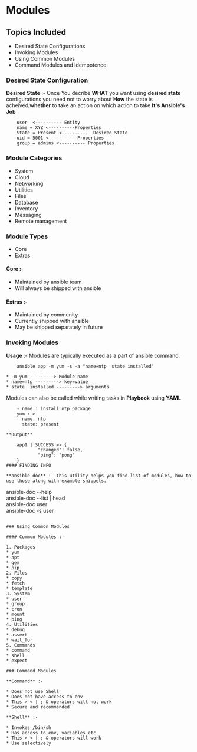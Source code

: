 
# Modules  

## Topics Included

* Desired State Configurations
* Invoking Modules
* Using Common Modules
* Command Modules and Idempotence  

### Desired State Configuration  

**Desired State** :- Once You decribe **WHAT** you want  using **desired state** configurations you need not to worry about **How** the state is acheived,**whether** to take an action on which action to take **It's Ansible's Job**

```
	user  <---------- Entity 	
	name = XYZ <----------Properties 	
	State = Present <----------  Desired State 	
	uid = 5001 <---------- Properties 	
	group = admins <---------- Properties  

```

### Module Categories

* System
* Cloud
* Networking
* Utilities
* Files
* Database
* Inventory
* Messaging
* Remote management  

### Module Types

* Core
* Extras  

#### Core :-

* Maintained by ansible team
* Will always be shipped with ansible  

#### Extras :-

* Maintained by community
* Currently shipped with ansible
* May be shipped separately in future  

### Invoking Modules

**Usage** :-  Modules are typically executed as a part of ansible command.  	

```
	ansible app -m yum -s -a "name=ntp  state installed"   

* -m yum ---------> Module name  
* name=ntp ---------> key=value  
* state  installed ---------> arguments  
```

Modules can also be called while writing tasks in **Playbook** using **YAML**	  	

```
	- name : install ntp package       
 	yum : >         
   	  name: ntp         
   	  state: present  

**Output**

	app1 | SUCCESS => {         
    	    "changed": false,         
    	    "ping": "pong"    
  	}  
#### FINDING INFO  

**ansible-doc** :- This utility helps you find list of modules, how to use those along with example snippets.  	

```
ansible-doc --help 	
ansible-doc --list | head 	
ansible-doc user 	
ansible-doc -s user  
```

### Using Common Modules  

#### Common Modules :-  

1. Packages     
* yum    
* apt    
* gem    
* pip   
2. Files     
* copy    
* fetch    
* template   
3. System     
* user    
* group    
* cron    
* mount    
* ping  
4. Utilities     
* debug    
* assert    
* wait_for  
5. Commands     
* command    
* shell    
* expect  

### Command Modules

**Command** :-  

* Does not use Shell
* Does not have access to env
* This > < | ; & operators will not work
* Secure and recommended  

**Shell** :-  

* Invokes /bin/sh
* Has access to env, variables etc
* This > < | ; & operators will work
* Use selectively
